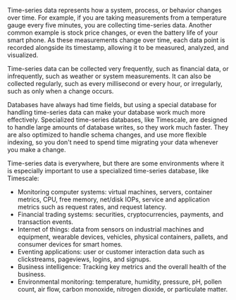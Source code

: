 Time-series data represents how a system, process, or behavior changes over
time. For example, if you are taking measurements from a temperature gauge every
five minutes, you are collecting time-series data. Another common example is
stock price changes, or even the battery life of your smart phone. As these
measurements change over time, each data point is recorded alongside its
timestamp, allowing it to be measured, analyzed, and visualized.

Time-series data can be collected very frequently, such as financial data, or
infrequently, such as weather or system measurements. It can also be collected
regularly, such as every millisecond or every hour, or irregularly, such as only
when a change occurs.

Databases have always had time fields, but using a special database for handling
time-series data can make your database work much more effectively. Specialized
time-series databases, like Timescale, are designed to handle large amounts of
database writes, so they work much faster. They are also optimized to handle
schema changes, and use more flexible indexing, so you don't need to spend time
migrating your data whenever you make a change.

Time-series data is everywhere, but there are some environments where it is
especially important to use a specialized time-series database, like Timescale:

*   Monitoring computer systems: virtual machines, servers, container metrics,
    CPU, free memory, net/disk IOPs, service and application metrics such as
    request rates, and request latency.
*   Financial trading systems: securities, cryptocurrencies, payments,
    and transaction events.
*   Internet of things: data from sensors on industrial machines and equipment,
    wearable devices, vehicles, physical containers, pallets, and consumer
    devices for smart homes.
*   Eventing applications: user or customer interaction data such as
    clickstreams, pageviews, logins, and signups.
*   Business intelligence: Tracking key metrics and the overall health of the
    business.
*   Environmental monitoring: temperature, humidity, pressure, pH, pollen count,
    air flow, carbon monoxide, nitrogen dioxide, or particulate matter.
